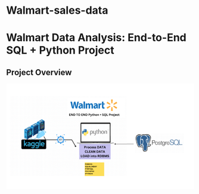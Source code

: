# Walmart-sales-data
# Walmart Data Analysis: End-to-End SQL + Python Project
## Project Overview
![Pipeline](https://github.com/diya-11/Walmart-sales-data/blob/main/Walmart-project-pipeline.png)
